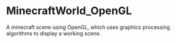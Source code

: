 # MinecraftWorld_OpenGL
A minecraft scene using OpenGL, which uses graphics processing algorithms to display a working scene.
